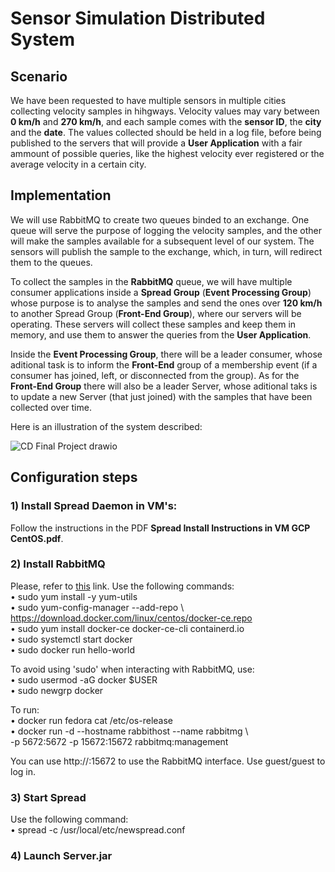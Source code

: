 # Sensor Simulation Distributed System

## Scenario

We have been requested to have multiple sensors in multiple cities collecting velocity samples in hihgways. Velocity values may vary between **0 km/h** and **270 km/h**, and each sample comes with the **sensor ID**, the **city** and the **date**. The values collected should be held in a log file, before being published to the servers that will provide a **User Application** with a fair ammount of possible queries, like the highest velocity ever registered or the average velocity in a certain city.

## Implementation

We will use RabbitMQ to create two queues binded to an exchange. One queue will serve the purpose of logging the velocity samples, and the other will make the samples available for a subsequent level of our system. The sensors will publish the sample to the exchange, which, in turn, will redirect them to the queues.

To collect the samples in the **RabbitMQ** queue, we will have multiple consumer applications inside a **Spread Group** (**Event Processing Group**) whose purpose is to analyse the samples and send the ones over **120 km/h** to another Spread Group (**Front-End Group**), where our servers will be operating. These servers will collect these samples and keep them in memory, and use them to answer the queries from the **User Application**.

Inside the **Event Processing Group**, there will be a leader consumer, whose aditional task is to inform the **Front-End** group of a membership event (if a consumer has joined, left, or disconnected from the group). As for the **Front-End Group** there will also be a leader Server, whose aditional taks is to update a new Server (that just joined) with the samples that have been collected over time.

Here is an illustration of the system described:

![CD Final Project drawio](https://user-images.githubusercontent.com/75852333/148568575-dcb4a30a-c125-4d9c-bb4a-bc702d3542dc.png)

## Configuration steps

### 1) Install Spread Daemon in VM's:

Follow the instructions in the PDF **Spread Install Instructions in VM GCP CentOS.pdf**.

### 2) Install RabbitMQ

Please, refer to [this](https://docs.docker.com/engine/install/centos/) link. Use the following commands:  
• sudo yum install -y yum-utils  
• sudo yum-config-manager --add-repo \  
https://download.docker.com/linux/centos/docker-ce.repo  
• sudo yum install docker-ce docker-ce-cli containerd.io  
• sudo systemctl start docker  
• sudo docker run hello-world  

To avoid using 'sudo' when interacting with RabbitMQ, use:  
• sudo usermod -aG docker $USER  
• sudo newgrp docker  

To run:  
• docker run fedora cat /etc/os-release  
• docker run -d --hostname rabbithost --name rabbitmg \  
-p 5672:5672 -p 15672:15672 rabbitmq:management  

You can use http://<public VM IP>:15672 to use the RabbitMQ interface. Use guest/guest to log in.

### 3) Start Spread  

Use the following command:  
• spread -c /usr/local/etc/newspread.conf  

### 4) Launch Server.jar  


